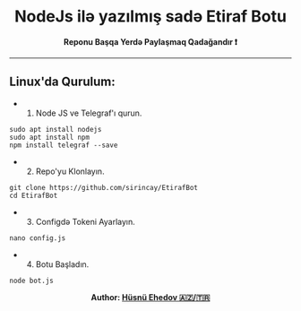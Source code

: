 <div align="center">
  <h1> NodeJs ilə yazılmış sadə Etiraf Botu</h1>
</div>
<p align="center">
    <b>Reponu Başqa Yerdə Paylaşmaq Qadağandır ❗️</b>
</p>

----
###


## Linux'da Qurulum:

- 1. Node JS ve Telegraf'ı qurun.
```
sudo apt install nodejs
sudo apt install npm
npm install telegraf --save
```
- 2. Repo'yu Klonlayın.
```
git clone https://github.com/sirincay/EtirafBot
cd EtirafBot
```
- 3. Configdə Tokeni Ayarlayın.
```
nano config.js
```
- 4. Botu Başladın.
```
node bot.js
```     
<div align="center">
 <b>Author: <a href="t.me/husnuehedov">Hüsnü Ehedov 🇦🇿/🇹🇷</a></b>
</div>
